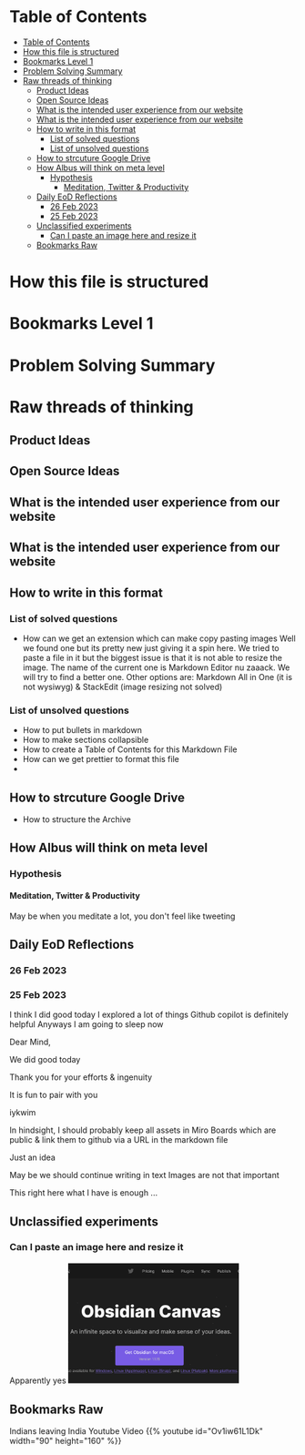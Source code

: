# Table of Contents

- [Table of Contents](#table-of-contents)
- [How this file is structured](#how-this-file-is-structured)
- [Bookmarks Level 1](#bookmarks-level-1)
- [Problem Solving Summary](#problem-solving-summary)
- [Raw threads of thinking](#raw-threads-of-thinking)
  - [Product Ideas](#product-ideas)
  - [Open Source Ideas](#open-source-ideas)
  - [What is the intended user experience from our website](#what-is-the-intended-user-experience-from-our-website)
  - [What is the intended user experience from our website](#what-is-the-intended-user-experience-from-our-website-1)
  - [How to write in this format](#how-to-write-in-this-format)
    - [List of solved questions](#list-of-solved-questions)
    - [List of unsolved questions](#list-of-unsolved-questions)
  - [How to strcuture Google Drive](#how-to-strcuture-google-drive)
  - [How Albus will think on meta level](#how-albus-will-think-on-meta-level)
    - [Hypothesis](#hypothesis)
      - [Meditation, Twitter \& Productivity](#meditation-twitter--productivity)
  - [Daily EoD Reflections](#daily-eod-reflections)
    - [26 Feb 2023](#26-feb-2023)
    - [25 Feb 2023](#25-feb-2023)
  - [Unclassified experiments](#unclassified-experiments)
    - [Can I paste an image here and resize it](#can-i-paste-an-image-here-and-resize-it)
  - [Bookmarks Raw](#bookmarks-raw)

# How this file is structured

# Bookmarks Level 1

# Problem Solving Summary

# Raw threads of thinking



## Product Ideas

## Open Source Ideas

## What is the intended user experience from our website

## What is the intended user experience from our website

## How to write in this format

### List of solved questions

- How can we get an extension which can make copy pasting images
  Well we found one but its pretty new just giving it a spin here. We tried to paste a file in it but the biggest issue is that it is not able to resize the image. The name of the current one is Markdown Editor nu zaaack. We will try to find a better one.
  Other options are: Markdown All in One (it is not wysiwyg) & StackEdit (image resizing not solved)

### List of unsolved questions

- How to put bullets in markdown
- How to make sections collapsible
- How to create a Table of Contents for this Markdown File
- How can we get prettier to format this file
-

## How to strcuture Google Drive

- How to structure the Archive

## How Albus will think on meta level

### Hypothesis

#### Meditation, Twitter & Productivity

May be when you meditate a lot, you don't feel like tweeting

## Daily EoD Reflections

### 26 Feb 2023

### 25 Feb 2023

I think I did good today
I explored a lot of things
Github copilot is definitely helpful
Anyways I am going to sleep now

Dear Mind,

We did good today

Thank you for your efforts & ingenuity

It is fun to pair with you

iykwim

In hindsight, I should probably keep all assets in Miro Boards which are public & link them to github via a URL in the markdown file

Just an idea

May be we should continue writing in text
Images are not that important

This
right here
what I have
is enough ...

## Unclassified experiments

### Can I paste an image here and resize it

Apparently yes
<img src="assets/20230227_084523_image.png" width="300">

## Bookmarks Raw

Indians leaving India Youtube Video
{{% youtube id="Ov1iw61L1Dk" width="90" height="160" %}}


